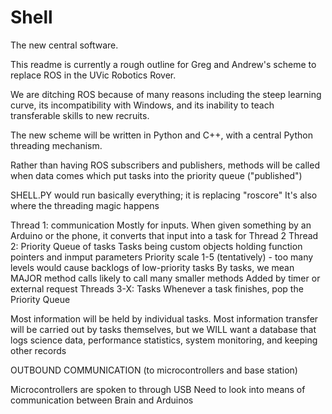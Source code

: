 # Shell
The new central software.

This readme is currently a rough outline for Greg and Andrew's scheme to replace ROS in the UVic Robotics Rover.

We are ditching ROS because of many reasons including the steep learning curve, its incompatibility with Windows, and its inability to teach transferable skills to new recruits.

The new scheme will be written in Python and C++, with a central Python threading mechanism.

Rather than having ROS subscribers and publishers, methods will be called when data comes which put tasks into the priority queue ("published")

SHELL.PY would run basically everything; it is replacing "roscore"
It's also where the threading magic happens

Thread 1: communication
  Mostly for inputs. When given something by an Arduino or the phone, it converts that input into a task for Thread 2
Thread 2: Priority Queue of tasks
  Tasks being custom objects holding function pointers and inmput parameters
  Priority scale 1-5 (tentatively) - too many levels would cause backlogs of low-priority tasks
	By tasks, we mean MAJOR method calls likely to call many smaller methods
	Added by timer or external request
Threads 3-X: Tasks
	Whenever a task finishes, pop the Priority Queue

Most information will be held by individual tasks. Most information transfer will be carried out by tasks themselves, but we WILL want a database that logs science data, performance statistics, system monitoring, and keeping other records


OUTBOUND COMMUNICATION
(to microcontrollers and base station)

Microcontrollers are spoken to through USB
	Need to look into means of communication between Brain and Arduinos

